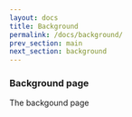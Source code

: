 ```yaml
---
layout: docs
title: Background
permalink: /docs/background/
prev_section: main
next_section: background
---
```


### Background page
The backgound page
